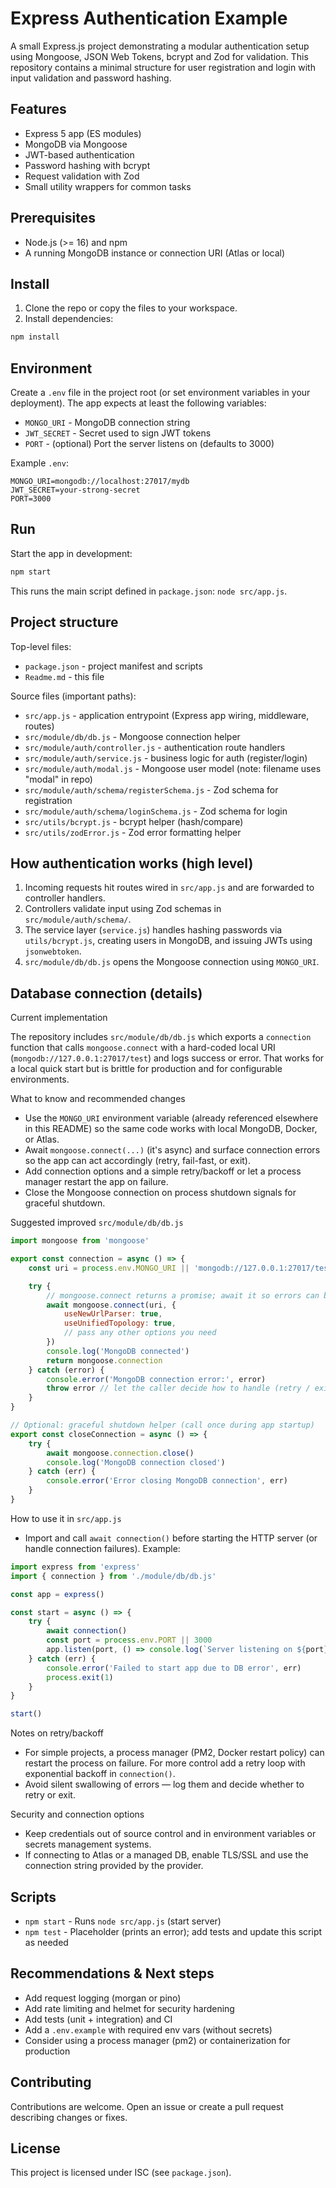 # Express Authentication Example

A small Express.js project demonstrating a modular authentication setup using Mongoose, JSON Web Tokens, bcrypt and Zod for validation. This repository contains a minimal structure for user registration and login with input validation and password hashing.

## Features

- Express 5 app (ES modules)
- MongoDB via Mongoose
- JWT-based authentication
- Password hashing with bcrypt
- Request validation with Zod
- Small utility wrappers for common tasks

## Prerequisites

- Node.js (>= 16) and npm
- A running MongoDB instance or connection URI (Atlas or local)

## Install

1. Clone the repo or copy the files to your workspace.
2. Install dependencies:

```bash
npm install
```

## Environment

Create a `.env` file in the project root (or set environment variables in your deployment). The app expects at least the following variables:

- `MONGO_URI` - MongoDB connection string
- `JWT_SECRET` - Secret used to sign JWT tokens
- `PORT` - (optional) Port the server listens on (defaults to 3000)

Example `.env`:

```env
MONGO_URI=mongodb://localhost:27017/mydb
JWT_SECRET=your-strong-secret
PORT=3000
```

## Run

Start the app in development:

```bash
npm start
```

This runs the main script defined in `package.json`: `node src/app.js`.

## Project structure

Top-level files:

- `package.json` - project manifest and scripts
- `Readme.md` - this file

Source files (important paths):

- `src/app.js` - application entrypoint (Express app wiring, middleware, routes)
- `src/module/db/db.js` - Mongoose connection helper
- `src/module/auth/controller.js` - authentication route handlers
- `src/module/auth/service.js` - business logic for auth (register/login)
- `src/module/auth/modal.js` - Mongoose user model (note: filename uses "modal" in repo)
- `src/module/auth/schema/registerSchema.js` - Zod schema for registration
- `src/module/auth/schema/loginSchema.js` - Zod schema for login
- `src/utils/bcrypt.js` - bcrypt helper (hash/compare)
- `src/utils/zodError.js` - Zod error formatting helper

## How authentication works (high level)

1. Incoming requests hit routes wired in `src/app.js` and are forwarded to controller handlers.
2. Controllers validate input using Zod schemas in `src/module/auth/schema/`.
3. The service layer (`service.js`) handles hashing passwords via `utils/bcrypt.js`, creating users in MongoDB, and issuing JWTs using `jsonwebtoken`.
4. `src/module/db/db.js` opens the Mongoose connection using `MONGO_URI`.

## Database connection (details)

Current implementation

The repository includes `src/module/db/db.js` which exports a `connection` function that calls `mongoose.connect` with a hard-coded local URI (`mongodb://127.0.0.1:27017/test`) and logs success or error. That works for a local quick start but is brittle for production and for configurable environments.

What to know and recommended changes

- Use the `MONGO_URI` environment variable (already referenced elsewhere in this README) so the same code works with local MongoDB, Docker, or Atlas.
- Await `mongoose.connect(...)` (it's async) and surface connection errors so the app can act accordingly (retry, fail-fast, or exit).
- Add connection options and a simple retry/backoff or let a process manager restart the app on failure.
- Close the Mongoose connection on process shutdown signals for graceful shutdown.

Suggested improved `src/module/db/db.js`

```javascript
import mongoose from 'mongoose'

export const connection = async () => {
	const uri = process.env.MONGO_URI || 'mongodb://127.0.0.1:27017/test'

	try {
		// mongoose.connect returns a promise; await it so errors can be handled
		await mongoose.connect(uri, {
			useNewUrlParser: true,
			useUnifiedTopology: true,
			// pass any other options you need
		})
		console.log('MongoDB connected')
		return mongoose.connection
	} catch (error) {
		console.error('MongoDB connection error:', error)
		throw error // let the caller decide how to handle (retry / exit)
	}
}

// Optional: graceful shutdown helper (call once during app startup)
export const closeConnection = async () => {
	try {
		await mongoose.connection.close()
		console.log('MongoDB connection closed')
	} catch (err) {
		console.error('Error closing MongoDB connection', err)
	}
}
```

How to use it in `src/app.js`

- Import and call `await connection()` before starting the HTTP server (or handle connection failures). Example:

```javascript
import express from 'express'
import { connection } from './module/db/db.js'

const app = express()

const start = async () => {
	try {
		await connection()
		const port = process.env.PORT || 3000
		app.listen(port, () => console.log(`Server listening on ${port}`))
	} catch (err) {
		console.error('Failed to start app due to DB error', err)
		process.exit(1)
	}
}

start()
```

Notes on retry/backoff

- For simple projects, a process manager (PM2, Docker restart policy) can restart the process on failure. For more control add a retry loop with exponential backoff in `connection()`.
- Avoid silent swallowing of errors — log them and decide whether to retry or exit.

Security and connection options

- Keep credentials out of source control and in environment variables or secrets management systems.
- If connecting to Atlas or a managed DB, enable TLS/SSL and use the connection string provided by the provider.


## Scripts

- `npm start` - Runs `node src/app.js` (start server)
- `npm test` - Placeholder (prints an error); add tests and update this script as needed

## Recommendations & Next steps

- Add request logging (morgan or pino)
- Add rate limiting and helmet for security hardening
- Add tests (unit + integration) and CI
- Add a `.env.example` with required env vars (without secrets)
- Consider using a process manager (pm2) or containerization for production

## Contributing

Contributions are welcome. Open an issue or create a pull request describing changes or fixes.

## License

This project is licensed under ISC (see `package.json`).
